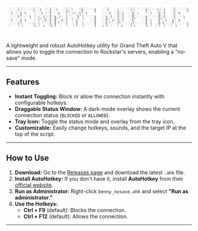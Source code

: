 ![Benny's NoSave Banner](https://github.com/bennymxckz/nosave/blob/main/banner.png?raw=true)
---
             
A lightweight and robust AutoHotkey utility for Grand Theft Auto V that allows you to toggle the connection to Rockstar's servers, enabling a "no-save" mode.

---

## Features

* **Instant Toggling:** Block or allow the connection instantly with configurable hotkeys.
* **Draggable Status Window:** A dark-mode overlay shows the current connection status (`BLOCKED` or `ALLOWED`).
* **Tray Icon:** Toggle the status mode and overlay from the tray icon.
* **Customizable:** Easily change hotkeys, sounds, and the target IP at the top of the script.

---

## How to Use

1.  **Download:** Go to the [Releases page](https://github.com/bennymxckz/nosave/releases) and download the latest `.ahk` file.
2.  **Install AutoHotkey:** If you don't have it, install **AutoHotkey** from their [official website](https://www.autohotkey.com/).
3.  **Run as Administrator:** Right-click `benny_nosave.ahk` and select **"Run as administrator."**
4.  **Use the Hotkeys:**
    * **Ctrl + F9** (default): Blocks the connection.
    * **Ctrl + F12** (default): Allows the connection.

---
